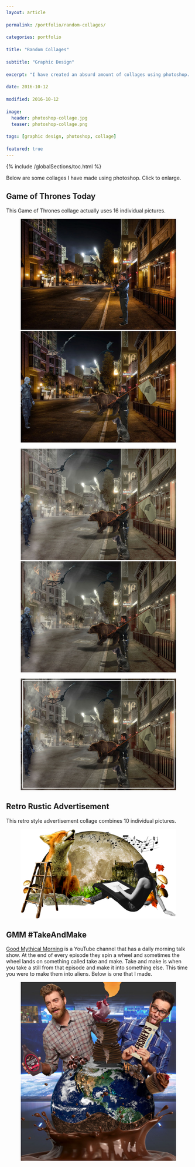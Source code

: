 ```yaml
---
layout: article

permalink: /portfolio/random-collages/

categories: portfolio

title: "Random Collages"

subtitle: "Graphic Design"

excerpt: "I have created an absurd amount of collages using photoshop. This post contains some of them."

date: 2016-10-12

modified: 2016-10-12

image: 
  header: photoshop-collage.jpg
  teaser: photoshop-collage.png
  
tags: [graphic design, photoshop, collage]

featured: true
---
```

{% include /globalSections/toc.html %}

Below are some collages I have made using photoshop. Click to enlarge.

## Game of Thrones Today

This Game of Thrones collage actually uses 16 individual pictures.

<figure class="half">
  <a href="/assets/images/post-photoshop-collage/matt-evolution0.jpg" title="Original background and picture of myself."><img src="/assets/images/post-photoshop-collage/matt-evolution0.jpg" alt="Original background and picture of myself."></a>
  <a href="/assets/images/post-photoshop-collage/matt-evolution1.jpg" title="Evolution 1"><img src="/assets/images/post-photoshop-collage/matt-evolution1.jpg" alt="Evolution 1"></a>
</figure>

<figure class="half">
  <a href="/assets/images/post-photoshop-collage/matt-evolution2.jpg" title="Evolution 2"><img src="/assets/images/post-photoshop-collage/matt-evolution2.jpg" alt="Evolution 2"></a>
  <a href="/assets/images/post-photoshop-collage/matt-evolution3.jpg" title="Evolution 3"><img src="/assets/images/post-photoshop-collage/matt-evolution3.jpg" alt="Evolution 3"></a>
</figure>

<figure class="full">
  <a href="/assets/images/post-photoshop-collage/matt-evolution4.jpg" title="Final Evolution"><img src="/assets/images/post-photoshop-collage/matt-evolution4.jpg" alt="Final Evolution"></a>
</figure>

## Retro Rustic Advertisement

This retro style advertisement collage combines 10 individual pictures.

<figure class="full">
  <a href="/assets/images/post-photoshop-collage/rustic-moon-collage.png" title="Rustic Moon Collage"><img src="/assets/images/post-photoshop-collage/rustic-moon-collage.png" alt="Rustic Moon Collage"></a>
</figure>

## GMM #TakeAndMake

<a href="https://www.youtube.com/user/rhettandlink2">Good Mythical Morning</a> is a YouTube channel that has a daily morning talk show. At the end of every episode they spin a wheel and sometimes the wheel lands on something called take and make. Take and make is when you take a still from that episode and make it into something else. This time you were to make them into aliens. Below is one that I made.

<figure class="full">
  <a href="/assets/images/post-photoshop-collage/gmm-takeandmake.jpg" title="Good Mythical Morning #TakeAndMake"><img src="/assets/images/post-photoshop-collage/gmm-takeandmake.jpg" alt="Good Mythical Morning #TakeAndMake"></a>
</figure>